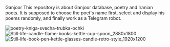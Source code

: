 Ganjoor
This repository is about Ganjoor database, poetry and Iranian poets. It is supposed to choose the poet's name first, select and display his poems randomly, and finally work as a Telegram robot.

![poetry-kniga-svecha-trubka-ochki](https://user-images.githubusercontent.com/127476479/230678252-f3b6e025-8d72-4098-a5f1-37b98fa1269c.jpg)
![Still-life-candle-flame-books-kettle-cup-spoon_2880x1800](https://user-images.githubusercontent.com/127476479/230678423-5d010107-ad33-4db2-8462-ec8ff3cd921f.jpg)
![Still-life-book-pen-kettle-glasses-candle-retro-style_1920x1200](https://user-images.githubusercontent.com/127476479/230678433-adf757a2-cca1-4625-a7f7-13c8548496e1.jpg)

